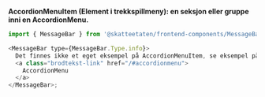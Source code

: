 **AccordionMenuItem (Element i trekkspillmeny): en seksjon eller gruppe inni en AccordionMenu.**

```js noeditor
import { MessageBar } from '@skatteetaten/frontend-components/MessageBar';

<MessageBar type={MessageBar.Type.info}>
  Det finnes ikke et eget eksempel på AccordionMenuItem, se eksempel på bruk
  <a class="brodtekst-link" href="/#accordionmenu">
    AccordionMenu
  </a>
</MessageBar>;
```
